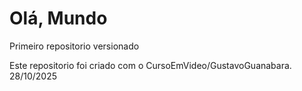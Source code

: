 # Olá, Mundo
Primeiro repositorio versionado

Este repositorio foi criado com o CursoEmVideo/GustavoGuanabara. 28/10/2025
